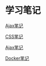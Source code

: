 # 学习笔记

[Ajax笔记](笔记/Ajax笔记/Ajax笔记.md)

[CSS笔记](笔记/Ajax笔记/CSS笔记.md)

[Ajax笔记](笔记/Ajax笔记/Ajax笔记.md)

[Docker笔记](笔记/Ajax笔记/Docker笔记.md)
